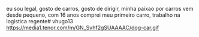 eu sou legal, gosto de carros, gosto de dirigir, minha paixao por carros vem desde pequeno, com 16 anos comprei meu primeiro carro, trabalho na logistica regente# vhugo13
https://media1.tenor.com/m/GN_Svhf2gSUAAAAC/dog-car.gif
